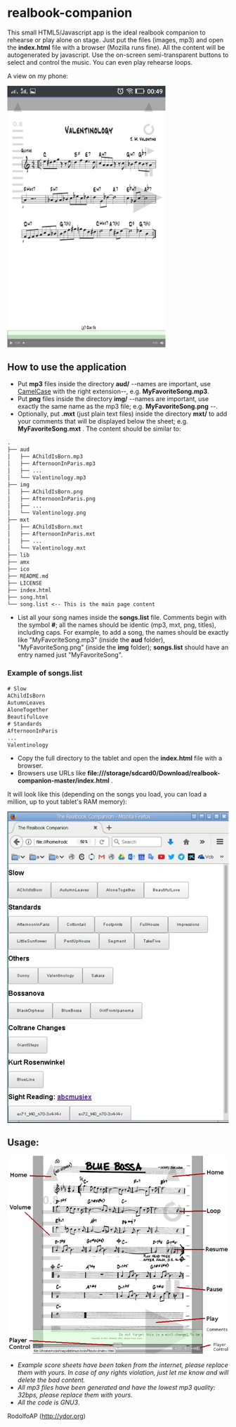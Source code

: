 # realbook-companion

This small HTML5/Javascript app is the ideal realbook companion to rehearse or play alone on stage. Just put the files (images, mp3) and open the **index.html** file with a browser (Mozilla runs fine). All the content will be autogenerated by javascript. Use the on-screen semi-transparent buttons to select and control the music. You can even play rehearse loops.  

A view on my phone:

<img width="360" alt="portfolio_view" src="https://github.com/rodolfoap/realbook-companion/blob/master/lib/rbc_m.png">

## How to use the application

* Put **mp3** files inside the directory **aud/** --names are important, use [CamelCase](https://en.wikipedia.org/wiki/Camel_case) with the right extension--, e.g. **MyFavoriteSong.mp3**.
* Put **png** files inside the directory **img/** --names are important, use exactly the same name as the mp3 file; e.g. **MyFavoriteSong.png** --.
* Optionally, put **.mxt** (just plain text files) inside the directory **mxt/** to add your comments that will be displayed below the sheet; e.g. **MyFavoriteSong.mxt** .
The content should be similar to:

```
.
├── aud
│   ├── AChildIsBorn.mp3
│   ├── AfternoonInParis.mp3
│   ├── ...
│   └── Valentinology.mp3
├── img
│   ├── AChildIsBorn.png
│   ├── AfternoonInParis.png
│   ├── ...
│   └── Valentinology.png
├── mxt
│   ├── AChildIsBorn.mxt
│   ├── AfternoonInParis.mxt
│   ├── ...
│   └── Valentinology.mxt
├── lib
├── amx
├── ico
├── README.md
├── LICENSE
├── index.html
├── song.html
└── song.list <-- This is the main page content 
```
* List all your song names inside the **songs.list** file. Comments begin with the symbol **#**; all the names should be identic (mp3, mxt, png, titles), including caps. For example, to add a song, the names should be exactly like "MyFavoriteSong.mp3" (inside the **aud** folder), "MyFavoriteSong.png" (inside the **img** folder); **songs.list** should have an entry named just "MyFavoriteSong".

### Example of **songs.list**

```
# Slow
AChildIsBorn
AutumnLeaves
AloneTogether
BeautifulLove
# Standards
AfternoonInParis
...
Valentinology
```
* Copy the full directory to the tablet and open the **index.html** file with a browser. 
* Browsers use URLs like **file:///storage/sdcard0/Download/realbook-companion-master/index.html** .

It will look like this (depending on the songs you load, you can load a million, up to yout tablet's RAM memory):

![rbc_pc.png](https://github.com/rodolfoap/realbook-companion/blob/master/lib/rbc_pc.png)

## Usage:

![rbc_buttons.png](https://github.com/rodolfoap/realbook-companion/blob/master/lib/rbc_buttons.png)

* _Example score sheets have been taken from the internet, please replace them with yours. In case of any rights violation, just let me know and will delete the bad content._
* _All mp3 files have been generated and have the lowest mp3 quality: 32bps, please replace them with yours._
* _All the code is GNU3_.

RodolfoAP (http://ydor.org)

